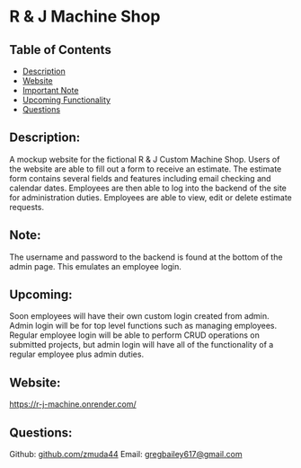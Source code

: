   # R & J Machine Shop

  ## Table of Contents
  * [Description](#description)
  * [Website](#website)
  * [Important Note](#note)
  * [Upcoming Functionality](#upcoming)
  * [Questions](#questions)
  
  ## Description: 
  A mockup website for the fictional R & J Custom Machine Shop. Users of the website are able to fill out a form to receive an estimate. The estimate form contains several fields and features including email checking and calendar dates. Employees are then able to log into the backend of the site for administration duties. Employees are able to view, edit or delete estimate requests.

  ## Note:
  The username and password to the backend is found at the bottom of the admin page. This emulates an employee login.

  ## Upcoming:
  Soon employees will have their own custom login created from admin. Admin login will be for top level functions such as managing employees. Regular employee login will be able to perform CRUD operations on submitted projects, but admin login will have all of the functionality of a regular employee plus admin duties.

  ## Website:
  https://r-j-machine.onrender.com/

  ## Questions: 
  Github: [github.com/zmuda44](https://github.com/zmuda44) Email: gregbailey617@gmail.com

 
